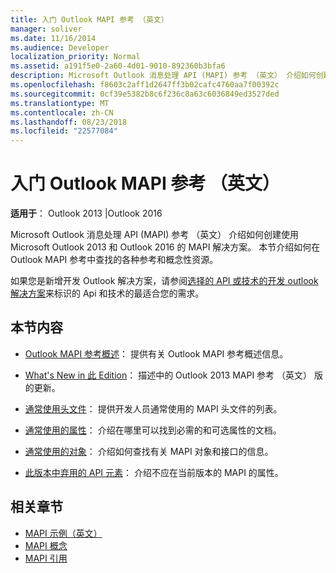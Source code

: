 ```yaml
---
title: 入门 Outlook MAPI 参考 （英文）
manager: soliver
ms.date: 11/16/2014
ms.audience: Developer
localization_priority: Normal
ms.assetid: a191f5e0-2a60-4d01-9010-892360b3bfa6
description: Microsoft Outlook 消息处理 API (MAPI) 参考 （英文） 介绍如何创建使用 Microsoft Outlook 2013 和 Outlook 2016 的 MAPI 解决方案。
ms.openlocfilehash: f8603c2aff1d2647ff3b02cafc4760aa7f00392c
ms.sourcegitcommit: 0cf39e5382b8c6f236c8a63c6036849ed3527ded
ms.translationtype: MT
ms.contentlocale: zh-CN
ms.lasthandoff: 08/23/2018
ms.locfileid: "22577084"
---
```

# <a name="getting-started-with-the-outlook-mapi-reference"></a>入门 Outlook MAPI 参考 （英文）

**适用于**： Outlook 2013 |Outlook 2016 
  
Microsoft Outlook 消息处理 API (MAPI) 参考 （英文） 介绍如何创建使用 Microsoft Outlook 2013 和 Outlook 2016 的 MAPI 解决方案。 本节介绍如何在 Outlook MAPI 参考中查找的各种参考和概念性资源。
  
如果您是新增开发 Outlook 解决方案，请参阅[选择的 API 或技术的开发 outlook 解决方案](../selecting-an-api-or-technology-for-developing-solutions-for-outlook.md)来标识的 Api 和技术的最适合您的需求。 
  
## <a name="in-this-section"></a>本节内容

- [Outlook MAPI 参考概述](outlook-mapi-reference-overview.md)： 提供有关 Outlook MAPI 参考概述信息。
    
- [What's New in 此 Edition](what-s-new-in-this-edition.md)： 描述中的 Outlook 2013 MAPI 参考 （英文） 版的更新。
    
- [通常使用头文件](commonly-used-header-files.md)： 提供开发人员通常使用的 MAPI 头文件的列表。
    
- [通常使用的属性](commonly-used-properties.md)： 介绍在哪里可以找到必需的和可选属性的文档。
    
- [通常使用的对象](commonly-used-objects.md)： 介绍如何查找有关 MAPI 对象和接口的信息。
    
- [此版本中弃用的 API 元素](api-elements-deprecated-in-this-edition.md)： 介绍不应在当前版本的 MAPI 的属性。
    
## <a name="related-sections"></a>相关章节

- [MAPI 示例（英文）](mapi-samples.md) 
- [MAPI 概念](mapi-concepts.md)
- [MAPI 引用](mapi-reference.md)
  

